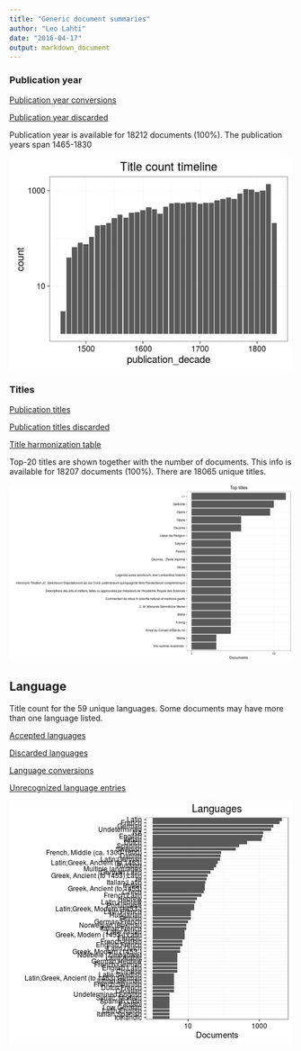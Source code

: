 ```yaml
---
title: "Generic document summaries"
author: "Leo Lahti"
date: "2016-04-17"
output: markdown_document
---
```



### Publication year

[Publication year conversions](output.tables/publication_year_conversion.csv)

[Publication year discarded](output.tables/publication_year_discarded.csv)

Publication year is available for 18212 documents (100%). The publication years span 1465-1830

![plot of chunk summarypublicationyear](figure/summarypublicationyear-1.png)


### Titles

[Publication titles](output.tables/title_accepted.csv)

[Publication titles discarded](output.tables/title_discarded.csv)

[Title harmonization table](output.tables/title_conversion_nontrivial.csv)

Top-20 titles are shown together with the number of documents. This info is available for 18207 documents (100%). There are 18065 unique titles.

![plot of chunk summarytitle](figure/summarytitle-1.png)

## Language


Title count for the 59 unique languages. Some documents may have more than one language listed.

[Accepted languages](output.tables/language_accepted.csv)

[Discarded languages](output.tables/language_discarded.csv)

[Language conversions](output.tables/language_conversion_nontrivial.csv)  

[Unrecognized language entries](output.tables/language_unidentified.csv)  

![plot of chunk summarylang](figure/summarylang-1.png)

